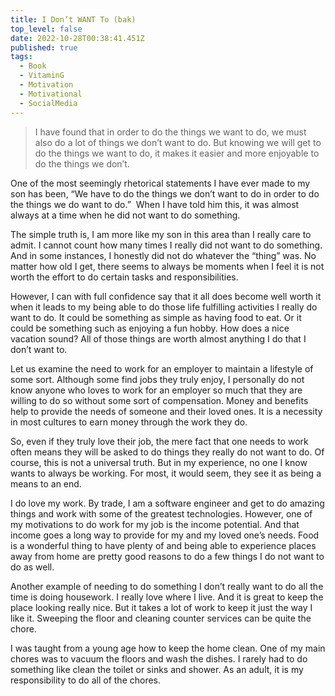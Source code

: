 ```yaml
---
title: I Don’t WANT To (bak)
top_level: false
date: 2022-10-28T00:38:41.451Z
published: true
tags:
  - Book
  - VitaminG
  - Motivation
  - Motivational
  - SocialMedia
---
```

> I have found that in order to do the things we want to do, we must also do a lot of things we don’t want to do. But knowing we will get to do the things we want to do, it makes it easier and more enjoyable to do the things we don’t.

One of the most seemingly rhetorical statements I have ever made to my son has been, “We have to do the things we don’t want to do in order to do the things we do want to do.”  When I have told him this, it was almost always at a time when he did not want to do something. 

The simple truth is, I am more like my son in this area than I really care to admit. I cannot count how many times I really did not want to do something. And in some instances, I honestly did not do whatever the “thing” was. No matter how old I get, there seems to always be moments when I feel it is not worth the effort to do certain tasks and responsibilities.

However, I can with full confidence say that it all does become well worth it when it leads to my being able to do those life fulfilling activities I really do want to do. It could be something as simple as having food to eat. Or it could be something such as enjoying a fun hobby. How does a nice vacation sound? All of those things are worth almost anything I do that I don’t want to.

Let us examine the need to work for an employer to maintain a lifestyle of some sort. Although some find jobs they truly enjoy, I personally do not know anyone who loves to work for an employer so much that they are willing to do so without some sort of compensation. Money and benefits help to provide the needs of someone and their loved ones. It is a necessity in most cultures to earn money through the work they do.

So, even if they truly love their job, the mere fact that one needs to work often means they will be asked to do things they really do not want to do. Of course, this is not a universal truth. But in my experience, no one I know wants to always be working. For most, it would seem, they see it as being a means to an end.

I do love my work. By trade, I am a software engineer and get to do amazing things and work with some of the greatest technologies. However, one of my motivations to do work for my job is the income potential. And that income goes a long way to provide for my and my loved one’s needs. Food is a wonderful thing to have plenty of and being able to experience places away from home are pretty good reasons to do a few things I do not want to do as well.

Another example of needing to do something I don’t really want to do all the time is doing housework. I really love where I live. And it is great to keep the place looking really nice. But it takes a lot of work to keep it just the way I like it. Sweeping the floor and cleaning counter services can be quite the chore.

I was taught from a young age how to keep the home clean. One of my main chores was to vacuum the floors and wash the dishes. I rarely had to do something like clean the toilet or sinks and shower. As an adult, it is my responsibility to do all of the chores.